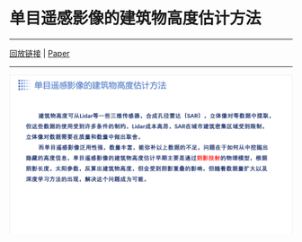 # 单目遥感影像的建筑物高度估计方法
------
[回放链接](https://meeting.tencent.com/v2/cloud-record/share?id=c5078e1c-2095-41a3-99de-306a373acaf7) | [Paper](https://ieeexplore.ieee.org/abstract/document/10294289)
******
![ohh！可能出了一点问题](主要内容.png)
